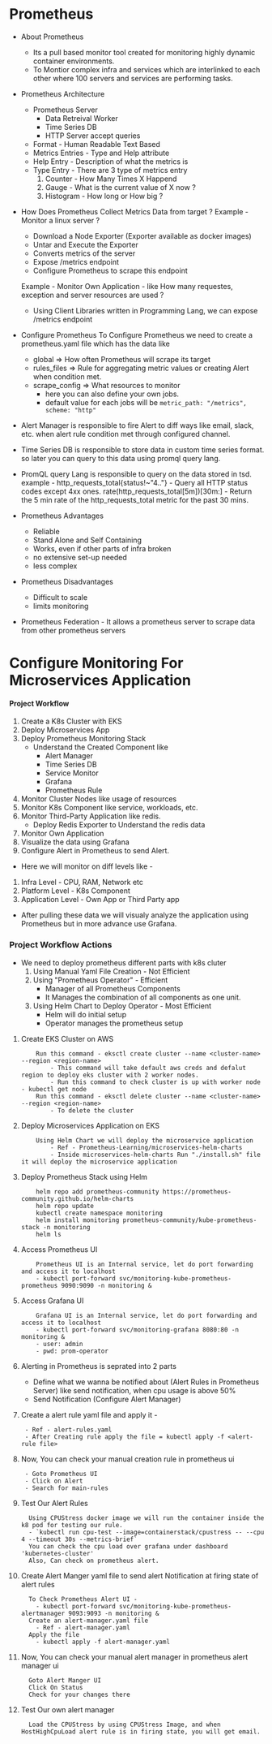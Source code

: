 # Prometheus

- About Prometheus
  - Its a pull based monitor tool created for monitoring highly dynamic container environments.
  - To Montior complex infra and services which are interlinked to each other where 100 servers and services are performing tasks.
- Prometheus Architecture

  - Prometheus Server
    - Data Retreival Worker
    - Time Series DB
    - HTTP Server accept queries
  - Format - Human Readable Text Based
  - Metrics Entries - Type and Help attribute
  - Help Entry - Description of what the metrics is
  - Type Entry - There are 3 type of metrics entry
    1. Counter - How Many Times X Happend
    2. Gauge - What is the current value of X now ?
    3. Histogram - How long or How big ?

- How Does Prometheus Collect Metrics Data from target ?
  Example - Monitor a linux server ?

  - Download a Node Exporter (Exporter available as docker images)
  - Untar and Execute the Exporter
  - Converts metrics of the server
  - Expose /metrics endpoint
  - Configure Prometheus to scrape this endpoint

  Example - Monitor Own Application - like How many requestes, exception and server resources are used ?

  - Using Client Libraries written in Programming Lang, we can expose /metrics endpoint

- Configure Prometheus
  To Configure Prometheus we need to create a prometheus.yaml file which has the data like

  - global => How often Prometheus will scrape its target
  - rules_files => Rule for aggregating metric values or creating Alert when condition met.
  - scrape_config => What resources to monitor
    - here you can also define your own jobs.
    - default value for each jobs will be `metric_path: "/metrics", scheme: "http"`

- Alert Manager is responsible to fire Alert to diff ways like email, slack, etc. when alert rule condition met through configured channel.
- Time Series DB is responsible to store data in custom time series format. so later you can query to this data using promql query lang.
- PromQL query Lang is responsible to query on the data stored in tsd.
  example -
  http_requests_total{status!~"4.."} - Query all HTTP status codes except 4xx ones.
  rate(http_requests_total[5m])[30m:] - Return the 5 min rate of the http_requests_total metric for the past 30 mins.

- Prometheus Advantages

  - Reliable
  - Stand Alone and Self Containing
  - Works, even if other parts of infra broken
  - no extensive set-up needed
  - less complex

- Prometheus Disadvantages

  - Difficult to scale
  - limits monitoring

- Prometheus Federation - It allows a prometheus server to scrape data from other prometheus servers

# Configure Monitoring For Microservices Application

#### Project Workflow

1. Create a K8s Cluster with EKS
2. Deploy Microservices App
3. Deploy Prometheus Monitoring Stack
   - Understand the Created Component like
     - Alert Manager
     - Time Series DB
     - Service Monitor
     - Grafana
     - Prometheus Rule
4. Monitor Cluster Nodes like usage of resources
5. Monitor K8s Component like service, workloads, etc.
6. Monitor Third-Party Application like redis.
   - Deploy Redis Exporter to Understand the redis data
7. Monitor Own Application
8. Visualize the data using Grafana
9. Configure Alert in Prometheus to send Alert.

- Here we will monitor on diff levels like -

1. Infra Level - CPU, RAM, Network etc
2. Platform Level - K8s Component
3. Application Level - Own App or Third Party app

- After pulling these data we will visualy analyze the application using Prometheus but in more advance use Grafana.

### Project Workflow Actions

- We need to deploy prometheus different parts with k8s cluter
  1. Using Manual Yaml File Creation - Not Efficient
  2. Using "Prometheus Operator" - Efficient
     - Manager of all Prometheus Components
     - It Manages the combination of all components as one unit.
  3. Using Helm Chart to Deploy Operator - Most Efficient
     - Helm will do initial setup
     - Operator manages the prometheus setup

1. Create EKS Cluster on AWS
   ```
       Run this command - eksctl create cluster --name <cluster-name> --region <region-name>
           - This command will take default aws creds and defalut region to deploy eks cluster with 2 worker nodes.
           - Run this command to check cluster is up with worker node - kubectl get node
       Run this command - eksctl delete cluster --name <cluster-name> --region <region-name>
           - To delete the cluster
   ```
2. Deploy Microservices Application on EKS
   ```
       Using Helm Chart we will deploy the microservice application
           - Ref - Prometheus-Learning/microservices-helm-charts
           - Inside microservices-helm-charts Run "./install.sh" file it will deploy the microservice application
   ```
3. Deploy Prometheus Stack using Helm
   ```
       helm repo add prometheus-community https://prometheus-community.github.io/helm-charts
       helm repo update
       kubectl create namespace monitoring
       helm install monitoring prometheus-community/kube-prometheus-stack -n monitoring
       helm ls
   ```
4. Access Prometheus UI
   ```
       Prometheus UI is an Internal service, let do port forwarding and access it to localhost
       - kubectl port-forward svc/monitoring-kube-prometheus-prometheus 9090:9090 -n monitoring &
   ```
5. Access Grafana UI
   ```
       Grafana UI is an Internal service, let do port forwarding and access it to localhost
       - kubectl port-forward svc/monitoring-grafana 8080:80 -n monitoring &
       - user: admin
       - pwd: prom-operator
   ```
6. Alerting in Prometheus is seprated into 2 parts
   - Define what we wanna be notified about (Alert Rules in Prometheus Server) like send notification, when cpu usage is above 50%
   - Send Notification (Configure Alert Manager)
7. Create a alert rule yaml file and apply it -
   ```
    - Ref - alert-rules.yaml
    - After Creating rule apply the file = kubectl apply -f <alert-rule file>
   ```
8. Now, You can check your manual creation rule in prometheus ui
   ```
    - Goto Prometheus UI
    - Click on Alert
    - Search for main-rules
   ```
9. Test Our Alert Rules
    ```
      Using CPUStress docker image we will run the container inside the k8 pod for testing our rule.
      - `kubectl run cpu-test --image=containerstack/cpustress -- --cpu 4 --timeout 30s --metrics-brief`
      You can check the cpu load over grafana under dashboard 'kubernetes-cluster'
      Also, Can check on prometheus alert.
    ```

10. Create Alert Manger yaml file to send alert Notification at firing state of alert rules
    ```
      To Check Prometheus Alert UI -
        - kubectl port-forward svc/monitoring-kube-prometheus-alertmanager 9093:9093 -n monitoring &
      Create an alert-manager.yaml file
        - Ref - alert-manager.yaml
      Apply the file
        - kubectl apply -f alert-manager.yaml
    ```
11. Now, You can check your manual alert manager in prometheus alert manager ui
    ```
      Goto Alert Manger UI
      Click On Status
      Check for your changes there
    ```
12. Test Our own alert manager
    ```
      Load the CPUStress by using CPUStress Image, and when HostHighCpuLoad alert rule is in firing state, you will get email.
    ```
